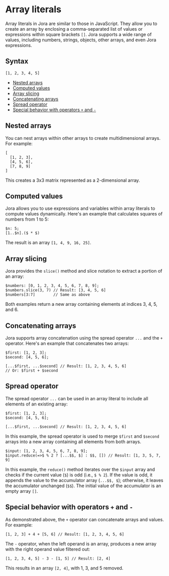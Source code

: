 # Array literals

Array literals in Jora are similar to those in JavaScript. They allow you to create an array by enclosing a comma-separated list of values or expressions within square brackets `[]`. Jora supports a wide range of values, including numbers, strings, objects, other arrays, and even Jora expressions.

## Syntax

```jora
[1, 2, 3, 4, 5]
```

- [Nested arrays](#nested-arrays)
- [Computed values](#computed-values)
- [Array slicing](#array-slicing)
- [Concatenating arrays](#concatenating-arrays)
- [Spread operator](#spread-operator)
- [Special behavior with operators `+` and `-`](#special-behavior-with-operators--and--)

## Nested arrays

You can nest arrays within other arrays to create multidimensional arrays. For example:

```jora
[
  [1, 2, 3],
  [4, 5, 6],
  [7, 8, 9]
]
```

This creates a 3x3 matrix represented as a 2-dimensional array.

## Computed values

Jora allows you to use expressions and variables within array literals to compute values dynamically. Here's an example that calculates squares of numbers from 1 to 5:

```jora
$n: 5;
[1..$n].($ * $)
```

The result is an array `[1, 4, 9, 16, 25]`.

## Array slicing

Jora provides the `slice()` method and slice notation to extract a portion of an array:

```jora
$numbers: [0, 1, 2, 3, 4, 5, 6, 7, 8, 9];
$numbers.slice(3, 7) // Result: [3, 4, 5, 6]
$numbers[3:7]        // Same as above
```

Both examples return a new array containing elements at indices 3, 4, 5, and 6.

## Concatenating arrays

Jora supports array concatenation using the spread operator `...` and the `+` operator. Here's an example that concatenates two arrays:

```jora
$first: [1, 2, 3];
$second: [4, 5, 6];

[...$first, ...$second] // Result: [1, 2, 3, 4, 5, 6]
// Or: $first + $second
```

## Spread operator

The spread operator `...` can be used in an array literal to include all elements of an existing array:

```jora
$first: [1, 2, 3];
$second: [4, 5, 6];

[...$first, ...$second] // Result: [1, 2, 3, 4, 5, 6]
```

In this example, the spread operator is used to merge `$first` and `$second` arrays into a new array containing all elements from both arrays.

```jora
$input: [1, 2, 3, 4, 5, 6, 7, 8, 9];
$input.reduce(=>$ % 2 ? [...$$, $] : $$, []) // Result: [1, 3, 5, 7, 9]
```

In this example, the `reduce()` method iterates over the `$input` array and checks if the current value (`$`) is odd (i.e., `$ % 2`). If the value is odd, it appends the value to the accumulator array (`...$$, $`); otherwise, it leaves the accumulator unchanged (`$$`). The initial value of the accumulator is an empty array `[]`.



## Special behavior with operators `+` and `-`

As demonstrated above, the `+` operator can concatenate arrays and values. For example:

```jora
[1, 2, 3] + 4 + [5, 6] // Result: [1, 2, 3, 4, 5, 6]
```

The `-` operator, when the left operand is an array, produces a new array with the right operand value filtered out:

```jora
[1, 2, 3, 4, 5] - 3 - [1, 5] // Result: [2, 4]
```

This results in an array `[2, 4]`, with 1, 3, and 5 removed.
